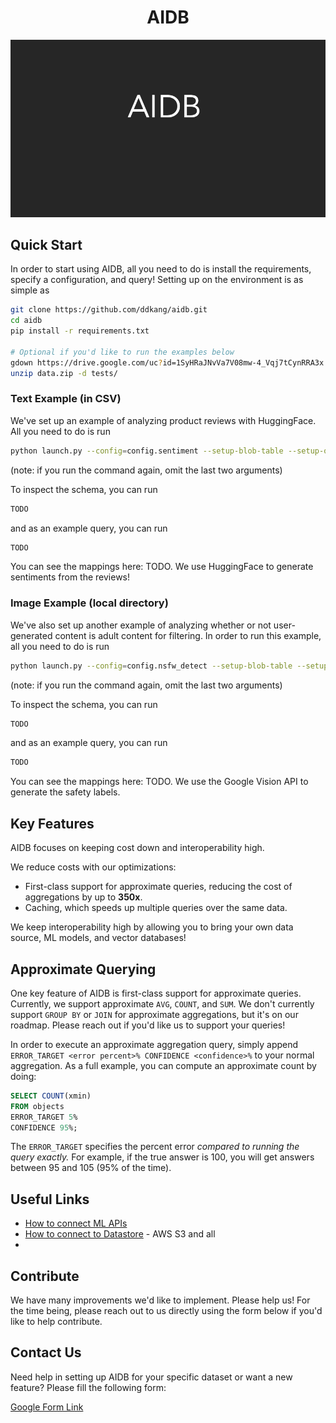<h1 style="text-align: center;">AIDB</h1>

<p align="center">
  <img src="assets/aidbuse.gif" />
</p>

## Quick Start

In order to start using AIDB, all you need to do is install the requirements, specify a configuration, and query!
Setting up on the environment is as simple as
```bash
git clone https://github.com/ddkang/aidb.git
cd aidb
pip install -r requirements.txt

# Optional if you'd like to run the examples below
gdown https://drive.google.com/uc?id=1SyHRaJNvVa7V08mw-4_Vqj7tCynRRA3x
unzip data.zip -d tests/

```

### Text Example (in CSV)

We've set up an example of analyzing product reviews with HuggingFace. All you need to do is run
```bash
python launch.py --config=config.sentiment --setup-blob-table --setup-output-table
```
(note: if you run the command again, omit the last two arguments)

To inspect the schema, you can run
```sql
TODO
```
and as an example query, you can run
```sql
TODO
```

You can see the mappings here: TODO. We use HuggingFace to generate sentiments from the reviews!


### Image Example (local directory)

We've also set up another example of analyzing whether or not user-generated content is adult content for filtering.
In order to run this example, all you need to do is run
```bash
python launch.py --config=config.nsfw_detect --setup-blob-table --setup-output-table
```
(note: if you run the command again, omit the last two arguments)

To inspect the schema, you can run
```sql
TODO
```
and as an example query, you can run
```sql
TODO
```

You can see the mappings here: TODO.
We use the Google Vision API to generate the safety labels.



## Key Features

AIDB focuses on keeping cost down and interoperability high.

We reduce costs with our optimizations:
- First-class support for approximate queries, reducing the cost of aggregations by up to **350x**.
- Caching, which speeds up multiple queries over the same data.

We keep interoperability high by allowing you to bring your own data source, ML models, and vector databases!


## Approximate Querying

One key feature of AIDB is first-class support for approximate queries.
Currently, we support approximate `AVG`, `COUNT`, and `SUM`.
We don't currently support `GROUP BY` or `JOIN` for approximate aggregations, but it's on our roadmap.
Please reach out if you'd like us to support your queries!

In order to execute an approximate aggregation query, simply append `ERROR_TARGET <error percent>% CONFIDENCE <confidence>%` to your normal aggregation.
As a full example, you can compute an approximate count by doing:
```sql
SELECT COUNT(xmin)
FROM objects
ERROR_TARGET 5%
CONFIDENCE 95%;
```

The `ERROR_TARGET` specifies the percent error _compared to running the query exactly._
For example, if the true answer is 100, you will get answers between 95 and 105 (95% of the time).


## Useful Links
- [How to connect ML APIs](https://github.com/ddkang/aidb/blob/main/aidb/inference/examples/README.md) 
- [How to connect to Datastore]() - AWS S3 and all 
- 

## Contribute

We have many improvements we'd like to implement. Please help us! For the time being, please reach out to us directly using the form below if you'd like to help contribute.


## Contact Us

Need help in setting up AIDB for your specific dataset or want a new feature? Please fill the following form:

[Google Form Link](https://forms.gle/YyAXWxqzZPVBrvBR7)
